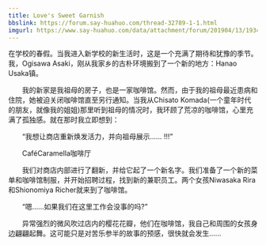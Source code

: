 ```yaml
---
title: Love's Sweet Garnish
bbslink: https://forum.say-huahuo.com/thread-32789-1-1.html
imgurl: https://www.say-huahuo.com/data/attachment/forum/201904/13/193402e0hh3uueev0u4uez.jpg
---
```


在学校的春假。当我进入新学校的新生活时，这是一个充满了期待和犹豫的季节。我，Ogisawa Asaki，刚从我家乡的古朴环境搬到了一个新的地方：Hanao Usaka镇。

　　我的新家是我祖母的房子，也是一家咖啡馆。然而，由于我的祖母最近患病和住院，她被迫关闭咖啡馆直至另行通知。当我从Chisato Komada(一个童年时代的朋友，就像我的姐姐)那里听到祖母的情况时，我环顾了荒凉的咖啡馆，心里充满了孤独感。就在那时我立即想到：

　　“我想让商店重新焕发活力，并向祖母展示...... !!!”

　　CaféCaramella咖啡厅

　　我们对商店内部进行了翻新，并给它起了一个新名字。我们准备了一个新的菜单和咖啡馆制服，并开始招聘过程，找到新的兼职员工。两个女孩Niwasaka Rira和Shionomiya Richer就来到了咖啡馆。

　　“嗯......如果我们在这里工作会没事的吗?”

　　异常强烈的微风吹过店内的樱花花瓣，他们在咖啡馆，我自己和周围的女孩身边翩翩起舞。这可能只是对苦乐参半的故事的预感，很快就会发生......<!--more-->
